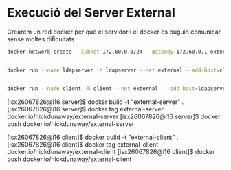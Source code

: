 # Execució del Server External

Crearem un red docker per que el servidor i el docker es puguin comunicar sense moltes dificultats

```bash
docker network create --subnet 172.60.0.0/24 --gateway 172.60.0.1 external

```


```bash

docker run --name ldapserver -h ldapserver --net external --add-host=client:172.60.0.3 --ip 172.60.0.2 -d nickdunaway/external-server 

```


```bash

docker run --name client -h client --net external  --add-host=ldapserver:172.60.0.2 --ip 172.60.0.3 -it nickdunaway/external-client

```





[isx26067826@i16 server]$ docker build -t "external-server" .
[isx26067826@i16 server]$ docker tag external-server docker.io/nickdunaway/external-server
[isx26067826@i16 server]$ docker push docker.io/nickdunaway/external-server



[isx26067826@i16 client]$ docker build -t "external-client" .
[isx26067826@i16 client]$ docker tag external-client docker.io/nickdunaway/external-client
[isx26067826@i16 client]$ docker push docker.io/nickdunaway/external-client


